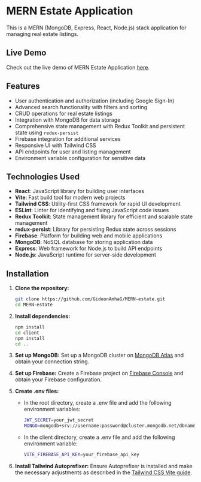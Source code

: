 # MERN Estate Application

This is a MERN (MongoDB, Express, React, Node.js) stack application for managing real estate listings.

## Live Demo

Check out the live demo of MERN Estate Application [here](https://mern-estate-r23v.onrender.com/).

## Features

- User authentication and authorization (including Google Sign-In)
- Advanced search functionality with filters and sorting
- CRUD operations for real estate listings
- Integration with MongoDB for data storage
- Comprehensive state management with Redux Toolkit and persistent state using `redux-persist`
- Firebase integration for additional services
- Responsive UI with Tailwind CSS
- API endpoints for user and listing management
- Environment variable configuration for sensitive data

## Technologies Used

- **React**: JavaScript library for building user interfaces
- **Vite**: Fast build tool for modern web projects
- **Tailwind CSS**: Utility-first CSS framework for rapid UI development
- **ESLint**: Linter for identifying and fixing JavaScript code issues
- **Redux Toolkit**: State management library for efficient and scalable state management
- **redux-persist**: Library for persisting Redux state across sessions
- **Firebase**: Platform for building web and mobile applications
- **MongoDB**: NoSQL database for storing application data
- **Express**: Web framework for Node.js to build API endpoints
- **Node.js**: JavaScript runtime for server-side development

## Installation

1. **Clone the repository:**
   ```sh
   git clone https://github.com/GideonAmhaG/MERN-estate.git
   cd MERN-estate

2. **Install dependencies:**
   ```sh
   npm install
   cd client
   npm install
   cd ..
   
3. **Set up MongoDB:**
   Set up a MongoDB cluster on [MongoDB Atlas](https://www.mongodb.com/cloud/atlas) and obtain your connection string.
   
4. **Set up Firebase:**
   Create a Firebase project on [Firebase Console](https://console.firebase.google.com/) and obtain your Firebase configuration.
   
5. **Create .env files:**
   - In the root directory, create a .env file and add the following environment variables:
      ```sh
      JWT_SECRET=your_jwt_secret
      MONGO=mongodb+srv://username:password@cluster.mongodb.net/dbname?retryWrites=true&w=majority
      ```
   - In the client directory, create a .env file and add the following environment variable:
      ```sh
      VITE_FIREBASE_API_KEY=your_firebase_api_key
      ```
6. **Install Tailwind Autoprefixer:**
   Ensure Autoprefixer is installed and make the necessary adjustments as described in the [Tailwind CSS Vite guide](https://tailwindcss.com/docs/guides/vite).
   

